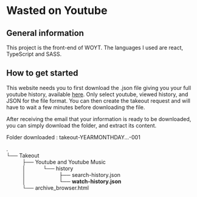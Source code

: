 # Wasted on Youtube

## General information

This project is the front-end of WOYT.
The languages I used are react, TypeScript and SASS.

## How to get started

This website needs you to first download the .json file giving you your full youtube history, available [here](https://takeout.google.com/settings/takeout "Google Takeout").
Only select youtube, viewed history, and JSON for the file format.
You can then create the takeout request and will have to wait a few minutes before downloading the file.

After receiving the email that your information is ready to be downloaded, you can simply download the folder, and extract its content.

Folder downloaded : takeout-YEARMONTHDAY...-001

. \
└── Takeout \
   ├── Youtube and Youtube Music \
   │    └── history \
   │       ├── search-history.json \
   │       └── **watch-history.json** \
   └── archive_browser.html
